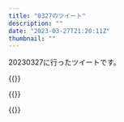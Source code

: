 ```yaml
---
title: "0327のツイート"
description: ""
date: "2023-03-27T21:20:11Z"
thumbnail: ""
---
```

20230327に行ったツイートです。
<!--more-->
{{<tweetlike text="中将以下は覇王色で持ってかれて、能力者のトップ2やられて、覇国で沈没、だから本当に壊滅してんな" screenname="jme/k.h (@JME_KH)" url="https://twitter.com/JME_KH/status/1640188164815069184?ref_src=twsrc%5Etfw" date="March 26 2023">}}

{{<tweetlike text="中将以下→中将以下の実力" screenname="jme/k.h (@JME_KH)" url="https://twitter.com/JME_KH/status/1640188272596094976?ref_src=twsrc%5Etfw" date="March 26 2023">}}

{{<tweetlike text="6やってないから割とネタバレを受けた感じ、完全に自分が悪いけど。6どころかまともにやったのは1だけでそれ以降の知識もなんとなくあるけどそれは弟がやってたからなんだよな。その辺弟に勝てない。自分はそのころ何買ってたんだ？多分微妙なゲーム買ってたんだろうな" screenname="jme/k.h (@JME_KH)" url="https://twitter.com/JME_KH/status/1640190066046939140?ref_src=twsrc%5Etfw" date="March 26 2023">}}


